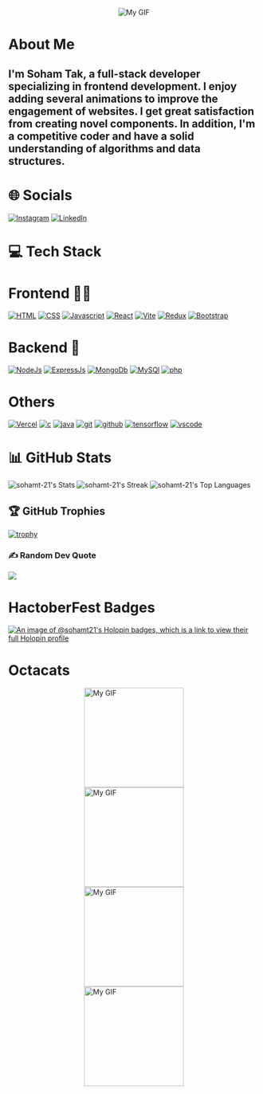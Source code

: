 <p align="center">
  <img src="https://github.com/sohamt-21/sohamt-21/assets/139778391/f2ad2457-4f34-4e41-84bf-a42ecab468de" alt="My GIF">
</p>



# About Me 

<h2> I'm Soham Tak, a full-stack developer specializing in frontend development. I enjoy adding several animations to improve the engagement of websites. I get great satisfaction from creating novel components. In addition, I'm a competitive coder and have a solid understanding of algorithms and data structures.</h2>

# 🌐 Socials 

[![Instagram](https://skillicons.dev/icons?i=instagram&perline=3)](https://instagram.com/justarandomguy3148) 
[![LinkedIn](https://skillicons.dev/icons?i=linkedin&perline=3)](https://linkedin.com/in/soham-tak/) 

# 💻 Tech Stack 

# Frontend 🧑‍💻
[![HTML](https://skillicons.dev/icons?i=html&perline=3)](https://skillicons.dev)
[![CSS](https://skillicons.dev/icons?i=css&perline=3)](https://skillicons.dev)
[![Javascript](https://skillicons.dev/icons?i=javascript&perline=3)](https://skillicons.dev)
[![React](https://skillicons.dev/icons?i=react&perline=3)](https://skillicons.dev)
[![Vite](https://skillicons.dev/icons?i=vite&perline=3)](https://skillicons.dev)
[![Redux](https://skillicons.dev/icons?i=redux&perline=3)](https://skillicons.dev)
[![Bootstrap](https://skillicons.dev/icons?i=bootstrap&perline=3)](https://skillicons.dev)

# Backend 🤕 
[![NodeJs](https://skillicons.dev/icons?i=nodejs&perline=3)](https://skillicons.dev)
[![ExpressJs](https://skillicons.dev/icons?i=express&perline=3)](https://skillicons.dev)
[![MongoDb](https://skillicons.dev/icons?i=mongodb&perline=3)](https://skillicons.dev)
[![MySQl](https://skillicons.dev/icons?i=mysql&perline=3)](https://skillicons.dev)
[![php](https://skillicons.dev/icons?i=php&perline=3)](https://skillicons.dev)

# Others 
[![Vercel](https://skillicons.dev/icons?i=vercel&perine=3)](https://skillicons.dev)
[![c](https://skillicons.dev/icons?i=c&perline=3)](https://skillicons.dev)
[![java](https://skillicons.dev/icons?i=java&perline=3)](https://skillicons.dev)
[![git](https://skillicons.dev/icons?i=git&perline=3)](https://skillicons.dev)
[![github](https://skillicons.dev/icons?i=github&perline=3)](https://skillicons.dev)
[![tensorflow](https://skillicons.dev/icons?i=tensorflow&perline=3)](https://skillicons.dev)
[![vscode](https://skillicons.dev/icons?i=vscode&perline=3)](https://skillicons.dev)


# 📊 GitHub Stats
![sohamt-21's Stats](https://github-readme-stats.vercel.app/api?username=sohamt-21&theme=dark&show_icons=true&hide_border=true&count_private=true)
![sohamt-21's Streak](https://github-readme-streak-stats.herokuapp.com/?user=sohamt-21&theme=dark&hide_border=true)
![sohamt-21's Top Languages](https://github-readme-stats.vercel.app/api/top-langs/?username=sohamt-21&theme=dark&show_icons=true&hide_border=true&layout=compact)


## 🏆 GitHub Trophies
[![trophy](https://github-profile-trophy.vercel.app/?username=sohamt-21&theme=onedark)](https://github.com/ryo-ma/github-profile-trophy)

### ✍ Random Dev Quote
![](https://quotes-github-readme.vercel.app/api?type=horizontal&theme=radical)


# HactoberFest Badges 
[![An image of @sohamt21's Holopin badges, which is a link to view their full Holopin profile](https://holopin.me/sohamt21)](https://holopin.io/@sohamt21)

# Octacats 
<img src="https://github.com/Adidem23/Adidem23/assets/124609794/f07c954b-e444-403e-ad8e-eb584f60c4e5" style="margin:auto; display:block ; " width="200px" height="200px" alt="My GIF">

<img src="https://github.com/Adidem23/Adidem23/assets/124609794/20f01b59-ea69-4923-a775-233d238c8573" style="margin:auto; display:block ; " width="200px" height="200px" alt="My GIF">

<img src="https://github.com/Adidem23/Adidem23/assets/124609794/aafef1d7-f453-4ded-8d21-a5c89649e9a1" style="margin:auto; display:block ; " width="200px" height="200px" alt="My GIF">

<img src="https://github.com/Adidem23/Adidem23/assets/124609794/c93cd485-36d8-429f-b64a-ca03d9a1131b" style="margin:auto; display:block ; " width="200px" height="200px" alt="My GIF">
